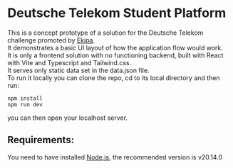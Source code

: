 # Deutsche Telekom Student Platform

This is a concept prototype of a solution for the Deutsche Telekom challenge promoted by [Ekipa](https://app.ekipa.de/challenges/telekom-it/brief).<br>
It demonstrates a basic UI layout of how the application flow would work.<br>
It is only a frontend solution with no functioning backend, built with React with Vite and Typescript and Tailwind.css.<br>
It serves only static data set in the data.json file.<br>
To run it locally you can clone the repo, cd to its local directory and then run:<br>
```
npm install
npm run dev
```
you can then open your localhost server.

## Requirements: 

You need to have installed [Node.js](https://nodejs.org/en), the recommended version is v20.14.0


